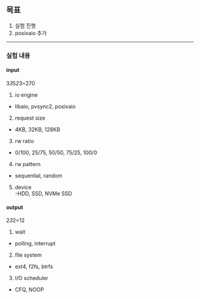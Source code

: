 ## 목표
1. 실험 진행
2. posixaio 추가

***
### 실험 내용

#### input
3*3*5*2*3=270

1. io engine<br>
- libaio, pvsync2, posixaio<br>

2. request size<br>
- 4KB, 32KB, 128KB<br>

3. rw ratio<br>
- 0/100, 25/75, 50/50, 75/25, 100/0<br>

4. rw pattern<br>
- sequential, random<br>

5. device<br>
-HDD, SSD, NVMe SSD<br>

#### output
2*3*2=12

1. wait<br>
- polling, interrupt<br>

2. file system<br>
- ext4, f2fs, btrfs<br>

3. I/O scheduler<br>
- CFQ, NOOP<br>
